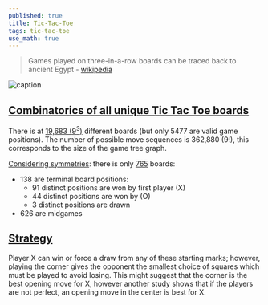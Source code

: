 ```yaml
---
published: true
title: Tic-Tac-Toe
tags: tic-tac-toe
use_math: true
---
```

> Games played on three-in-a-row boards can be traced back to ancient Egypt - [wikipedia](https://en.wikipedia.org/wiki/Tic-tac-toe)

![caption](https://upload.wikimedia.org/wikipedia/commons/thumb/1/1b/Tic-tac-toe-game-1.svg/958px-Tic-tac-toe-game-1.svg.png)

## [Combinatorics of all unique Tic Tac Toe boards](https://stackoverflow.com/questions/7466429/generate-a-list-of-all-unique-tic-tac-toe-boards)

There is at [19,683 ($9^3$)](https://en.wikipedia.org/wiki/Tic-tac-toe) different boards (but only 5477 are valid game positions). The number of possible move sequences is 362,880 ($9!$), this corresponds to the size of the game tree graph.

[Considering symmetries](https://en.wikipedia.org/wiki/Tic-tac-toe#Combinatorics):
there is only [765](https://stackoverflow.com/a/32019787/51386) boards:
- 138 are terminal board positions:
	- 91 distinct positions are won by first player (X)
	- 44 distinct positions are won by (O)
	- 3 distinct positions are drawn
- 626 are midgames

## [Strategy](https://en.wikipedia.org/wiki/Tic-tac-toe#Strategy)

Player X can win or force a draw from any of these starting marks; however, playing the corner gives the opponent the smallest choice of squares which must be played to avoid losing. This might suggest that the corner is the best opening move for X, however another study shows that if the players are not perfect, an opening move in the center is best for X.
